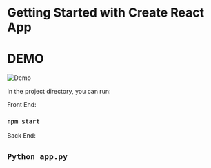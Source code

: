 # Getting Started with Create React App

# DEMO
![Demo](https://github.com/teedrm/beauti-sense/blob/master/frontend/public/tiff.png)

In the project directory, you can run:

Front End:

### `npm start`


Back End:

## `Python app.py`